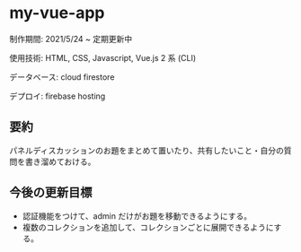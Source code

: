 # my-vue-app

制作期間: 2021/5/24 ~ 定期更新中

使用技術: HTML, CSS, Javascript, Vue.js 2 系 (CLI)

データベース: cloud firestore

デプロイ: firebase hosting

## 要約

パネルディスカッションのお題をまとめて置いたり、共有したいこと・自分の質問を書き溜めておける。

## 今後の更新目標

- 認証機能をつけて、admin だけがお題を移動できるようにする。
- 複数のコレクションを追加して、コレクションごとに展開できるようにする。
